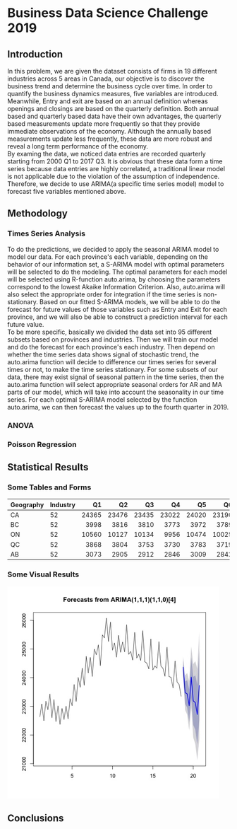 # Business Data Science Challenge 2019

## Introduction
In this problem, we are given the dataset consists of firms in 19 different industries across 5 areas in Canada, our objective is to discover the business trend and determine the business cycle over time.  In order to quantify the business dynamics measures, five variables are introduced. 
Meanwhile, Entry and exit are based on an annual definition whereas openings and closings are based on the quarterly definition.  Both annual based and quarterly based data have their own advantages, the quarterly based measurements update more frequently so that they provide immediate observations of the economy.  Although the annually based measurements update less frequently, these data are more robust and reveal a long term performance of the economy.  
By examing the data, we noticed data entries are recorded quarterly starting from 2000 Q1 to 2017 Q3.  It is obvious that these data form a time series because data entries are highly correlated, a traditional linear model is not applicable due to the violation of the assumption of independence.  Therefore, we decide to use ARIMA(a specific time series model) model to forecast five variables mentioned above.  




## Methodology

### Times Series Analysis
To do the predictions, we decided to apply the seasonal ARIMA model to model our data. For each province's each variable, depending on the behavior of our information set, a S-ARIMA model with optimal parameters will be selected to do the modeling.
The optimal parameters for each model will be selected using R-function auto.arima, by choosing the parameters correspond to the lowest Akaike Information Criterion. Also, auto.arima will also select the appropriate order for integration if the time series is non-stationary. Based on our fitted S-ARIMA models, we will be able to do the forecast for future values of those variables such as Entry and Exit for each province, and we will also be able to construct a prediction interval for each future value.  
To be more specific, basically we divided the data set into 95 different subsets based on provinces and industries. Then we will train our model and do the forecast for each province's each industry. Then depend on whether the time series data shows signal of stochastic trend, the auto.arima function will decide to difference our times series for several times or not, to make the time series stationary. For some subsets of our data, there may exist signal of seasonal pattern in the time series, then the auto.arima function will select appropriate seasonal orders for AR and MA parts of our model, which will take into account the seasonality in our time series. For each optimal S-ARIMA model selected by the function auto.arima, we can then forecast the values up to the fourth quarter in 2019.
### ANOVA

### Poisson Regression

## Statistical Results









### Some Tables and Forms



| Geography | Industry | Q1 | Q2 | Q3 | Q4 | Q5 | Q6 | Q7 | Q8 |
|:----------|:---------|---:|---:|---:|---:|---:|---:|---:|---:|
|    CA     |    52    |24365|23476|23435|23022|24020|23190|23134|22716|
|    BC     |    52    |3998|3816|3810|3773|3972|3789|3783|3747|
|    ON     |    52    |10560|10127|10134|9956|10474|10025|10021|9845|
|    QC     |    52    |3868|3804|3753|3730|3783|3719|3668|3646|
|    AB     |    52    |3073|2905|2912|2846|3009|2842|2848|2782|

### Some Visual Results

![forecast_Active_52_CA](plots/forecast_Active_52_CA.jpg)  




## Conclusions
